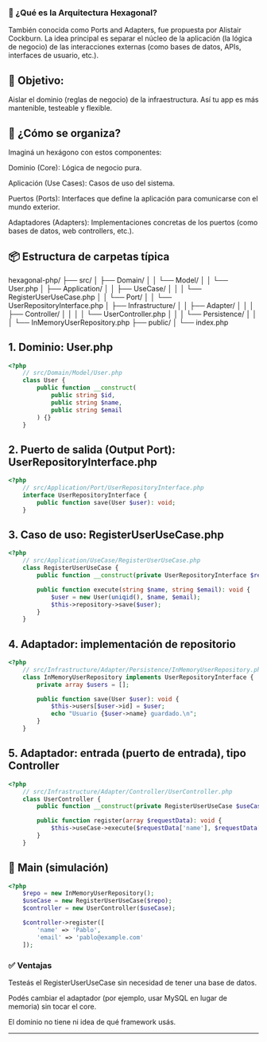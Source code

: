 ### 🧱 ¿Qué es la Arquitectura Hexagonal?
También conocida como Ports and Adapters, fue propuesta por Alistair Cockburn. La idea principal es separar el núcleo de la aplicación (la lógica de negocio) de las interacciones externas (como bases de datos, APIs, interfaces de usuario, etc.).

## 🎯 Objetivo:
Aislar el dominio (reglas de negocio) de la infraestructura. Así tu app es más mantenible, testeable y flexible.

## 🧩 ¿Cómo se organiza?
Imaginá un hexágono con estos componentes:

Dominio (Core): Lógica de negocio pura.

Aplicación (Use Cases): Casos de uso del sistema.

Puertos (Ports): Interfaces que define la aplicación para comunicarse con el mundo exterior.

Adaptadores (Adapters): Implementaciones concretas de los puertos (como bases de datos, web controllers, etc.).

## 📦 Estructura de carpetas típica

hexagonal-php/
├── src/
│   ├── Domain/
│   │   └── Model/
│   │       └── User.php
│   ├── Application/
│   │   ├── UseCase/
│   │   │   └── RegisterUserUseCase.php
│   │   └── Port/
│   │       └── UserRepositoryInterface.php
│   ├── Infrastructure/
│   │   ├── Adapter/
│   │   │   ├── Controller/
│   │   │   │   └── UserController.php
│   │   │   └── Persistence/
│   │   │       └── InMemoryUserRepository.php
├── public/
│   └── index.php


## 1. Dominio: User.php

```php
<?php
    // src/Domain/Model/User.php
    class User {
        public function __construct(
            public string $id,
            public string $name,
            public string $email
        ) {}
    }
```

## 2. Puerto de salida (Output Port): UserRepositoryInterface.php

```php
<?php
    // src/Application/Port/UserRepositoryInterface.php
    interface UserRepositoryInterface {
        public function save(User $user): void;
    }
```

## 3. Caso de uso: RegisterUserUseCase.php

```php
<?php
    // src/Application/UseCase/RegisterUserUseCase.php
    class RegisterUserUseCase {
        public function __construct(private UserRepositoryInterface $repository) {}

        public function execute(string $name, string $email): void {
            $user = new User(uniqid(), $name, $email);
            $this->repository->save($user);
        }
    }
```

## 4. Adaptador: implementación de repositorio

```php
<?php
    // src/Infrastructure/Adapter/Persistence/InMemoryUserRepository.php
    class InMemoryUserRepository implements UserRepositoryInterface {
        private array $users = [];

        public function save(User $user): void {
            $this->users[$user->id] = $user;
            echo "Usuario {$user->name} guardado.\n";
        }
    }
```

## 5. Adaptador: entrada (puerto de entrada), tipo Controller

```php
<?php
    // src/Infrastructure/Adapter/Controller/UserController.php
    class UserController {
        public function __construct(private RegisterUserUseCase $useCase) {}

        public function register(array $requestData): void {
            $this->useCase->execute($requestData['name'], $requestData['email']);
        }
    }
```

## 🧪 Main (simulación)

```php
<?php
    $repo = new InMemoryUserRepository();
    $useCase = new RegisterUserUseCase($repo);
    $controller = new UserController($useCase);

    $controller->register([
        'name' => 'Pablo',
        'email' => 'pablo@example.com'
    ]);
```


### ✅ Ventajas
Testeás el RegisterUserUseCase sin necesidad de tener una base de datos.

Podés cambiar el adaptador (por ejemplo, usar MySQL en lugar de memoria) sin tocar el core.

El dominio no tiene ni idea de qué framework usás.

---